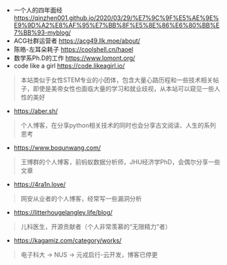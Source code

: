 - 一个人的四年面经
https://qinzhen001.github.io/2020/03/29/%E7%9C%9F%E5%AE%9E%E9%9D%A2%E8%AF%95%E7%BB%8F%E5%8E%86%E6%80%BB%E7%BB%93-myblog/
- ACG社群运营者
  https://acg49.llk.moe/about/
- 陈皓-左耳朵耗子
https://coolshell.cn/haoel
- 数学系Ph.D的工作
https://www.lomont.org/
- code like a girl
https://code.likeagirl.io/
> 本站类似于女性STEM专业的小团体，包含大量心路历程和一些技术相关帖子，即使是美帝女性也面临大量的学习和就业歧视，从本站可以窥见一些人性的美好
- https://aber.sh/
> 个人博客，在分享python相关技术的同时也会分享古文阅读、人生的系列思考
- https://www.boqunwang.com/
> 王博群的个人博客，前蚂蚁数据分析师，JHU经济学PhD，会偶尔分享一些文章
- https://4ra1n.love/
> 网安从业者的个人博客，经常写一些漏洞分析
- https://litterhougelangley.life/blog/
> 儿科医生，开源贡献者（个人非常羡慕的“无限精力”者）
- https://kagamiz.com/category/works/
> 电子科大 -> NUS -> 元戎启行-云开发，博客已停更
